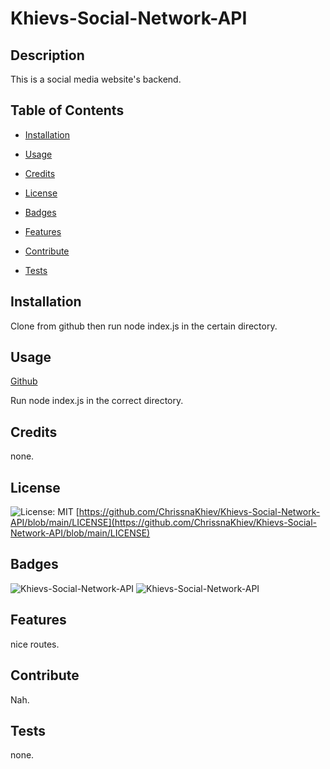 # Khievs-Social-Network-API 
  ## Description
  This is a social media website's backend.
  ## Table of Contents
  - [Installation](#installation)

  - [Usage](#usage)

  - [Credits](#credits)

  - [License](#license)

  - [Badges](#badges)

  - [Features](#features)

  - [Contribute](#contribute)

  - [Tests](#tests)

  ## Installation
  Clone from github then run node index.js in the certain directory.
  ## Usage
  [Github](https://github.com/ChrissnaKhiev/Khievs-Social-Network-API)

  Run node index.js in the correct directory.
  ## Credits
  none.
  ## License
  ![License: MIT](https://img.shields.io/github/license/ChrissnaKhiev/Khievs-Social-Network-API)  [https://github.com/ChrissnaKhiev/Khievs-Social-Network-API/blob/main/LICENSE](https://github.com/ChrissnaKhiev/Khievs-Social-Network-API/blob/main/LICENSE)
  ## Badges
  ![Khievs-Social-Network-API](https://img.shields.io/github/languages/count/ChrissnaKhiev/Khievs-Social-Network-API?style=plastic)
  ![Khievs-Social-Network-API](https://img.shields.io/github/languages/top/ChrissnaKhiev/Khievs-Social-Network-API?style=plastic)
  ## Features
  nice routes.
  ## Contribute
  Nah.
  ## Tests
  none.
